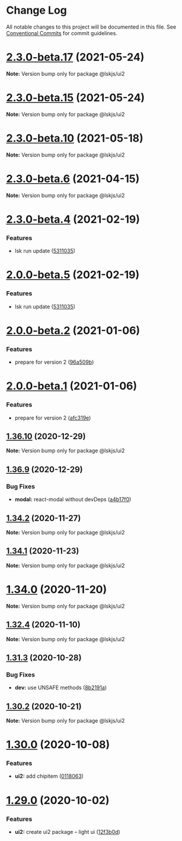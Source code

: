 # Change Log

All notable changes to this project will be documented in this file.
See [Conventional Commits](https://conventionalcommits.org) for commit guidelines.

# [2.3.0-beta.17](https://github.com/lskjs/ux/tree/master/packages/ui2/compare/v2.3.0-beta.15...v2.3.0-beta.17) (2021-05-24)

**Note:** Version bump only for package @lskjs/ui2





# [2.3.0-beta.15](https://github.com/lskjs/ux/tree/master/packages/ui2/compare/v2.3.0-beta.13...v2.3.0-beta.15) (2021-05-24)

**Note:** Version bump only for package @lskjs/ui2





# [2.3.0-beta.10](https://github.com/lskjs/ux/tree/master/packages/ui2/compare/v2.3.0-beta.9...v2.3.0-beta.10) (2021-05-18)

**Note:** Version bump only for package @lskjs/ui2





# [2.3.0-beta.6](https://github.com/lskjs/ux/tree/master/packages/ui2/compare/v2.3.0-beta.4...v2.3.0-beta.6) (2021-04-15)

**Note:** Version bump only for package @lskjs/ui2





# [2.3.0-beta.4](https://github.com/lskjs/ux/tree/master/packages/ui2/compare/v2.0.0-beta.4...v2.3.0-beta.4) (2021-02-19)


### Features

* lsk run update ([5311035](https://github.com/lskjs/ux/tree/master/packages/ui2/commit/5311035a4a997dba9a2c4c5f10b9e46991756118))





# [2.0.0-beta.5](https://github.com/lskjs/ux/tree/master/packages/ui2/compare/v2.0.0-beta.4...v2.0.0-beta.5) (2021-02-19)


### Features

* lsk run update ([5311035](https://github.com/lskjs/ux/tree/master/packages/ui2/commit/5311035a4a997dba9a2c4c5f10b9e46991756118))





# [2.0.0-beta.2](https://github.com/lskjs/ux/tree/master/packages/ui2/compare/v2.0.0-beta.1...v2.0.0-beta.2) (2021-01-06)


### Features

* prepare for version 2 ([96a509b](https://github.com/lskjs/ux/tree/master/packages/ui2/commit/96a509ba00518803fe27868f19d329561aeaa650))





# [2.0.0-beta.1](https://github.com/lskjs/ux/tree/master/packages/ui2/compare/v1.36.10...v2.0.0-beta.1) (2021-01-06)


### Features

* prepare for version 2 ([afc319e](https://github.com/lskjs/ux/tree/master/packages/ui2/commit/afc319ec7bb9f1d4236ad02e951f295f6d79a3e9))





## [1.36.10](https://github.com/lskjs/ux/tree/master/packages/ui2/compare/v1.36.9...v1.36.10) (2020-12-29)

**Note:** Version bump only for package @lskjs/ui2





## [1.36.9](https://github.com/lskjs/ux/tree/master/packages/ui2/compare/v1.36.8...v1.36.9) (2020-12-29)


### Bug Fixes

* **modal:** react-modal without devDeps ([a4b17f0](https://github.com/lskjs/ux/tree/master/packages/ui2/commit/a4b17f0cb05dcf86a873f05a36a18b0a65d1e273))





## [1.34.2](https://github.com/lskjs/ux/tree/master/packages/ui2/compare/v1.34.1...v1.34.2) (2020-11-27)

**Note:** Version bump only for package @lskjs/ui2





## [1.34.1](https://github.com/lskjs/ux/tree/master/packages/ui2/compare/v1.34.0...v1.34.1) (2020-11-23)

**Note:** Version bump only for package @lskjs/ui2





# [1.34.0](https://github.com/lskjs/ux/tree/master/packages/ui2/compare/v1.33.0...v1.34.0) (2020-11-20)

**Note:** Version bump only for package @lskjs/ui2





## [1.32.4](https://github.com/lskjs/ux/tree/master/packages/ui2/compare/v1.32.3...v1.32.4) (2020-11-10)

**Note:** Version bump only for package @lskjs/ui2





## [1.31.3](https://github.com/lskjs/ux/tree/master/packages/ui2/compare/v1.31.2...v1.31.3) (2020-10-28)


### Bug Fixes

* **dev:** use UNSAFE methods ([8b2191a](https://github.com/lskjs/ux/tree/master/packages/ui2/commit/8b2191ad46ecc83092cf08764e01c2bc271bdd6d))





## [1.30.2](https://github.com/lskjs/ux/tree/master/packages/ui2/compare/v1.30.1...v1.30.2) (2020-10-21)

**Note:** Version bump only for package @lskjs/ui2





# [1.30.0](https://github.com/lskjs/ux/tree/master/packages/ui2/compare/v1.29.0...v1.30.0) (2020-10-08)


### Features

* **ui2:** add chipitem ([0118063](https://github.com/lskjs/ux/tree/master/packages/ui2/commit/01180632c02e039693a30b84afcd21aba31b7965))





# [1.29.0](https://github.com/lskjs/ux/tree/master/packages/ui2/compare/v1.28.0...v1.29.0) (2020-10-02)


### Features

* **ui2:** create ui2 package – light ui ([12f3b0d](https://github.com/lskjs/ux/tree/master/packages/ui2/commit/12f3b0d40f0a73afcb805f5aee99941b29636ade))
